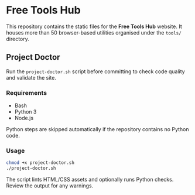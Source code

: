 # Free Tools Hub

This repository contains the static files for the **Free Tools Hub** website. It houses more than 50 browser-based utilities organised under the `tools/` directory.

## Project Doctor

Run the `project-doctor.sh` script before committing to check code quality and validate the site.

### Requirements

- Bash
- Python 3
- Node.js

Python steps are skipped automatically if the repository contains no Python code.

### Usage

```bash
chmod +x project-doctor.sh
./project-doctor.sh
```

The script lints HTML/CSS assets and optionally runs Python checks. Review the output for any warnings.
